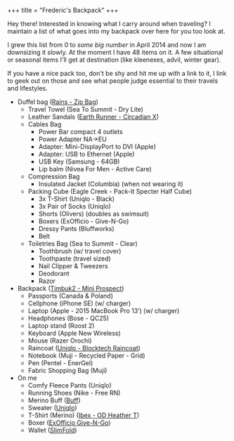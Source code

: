 +++
title = "Frederic's Backpack"
+++

Hey there! Interested in knowing what I carry around when traveling? I
maintain a list of what goes into my backpack over here for you too
look at.

I grew this list from 0 to _some big number_ in April 2014 and now I am
downsizing it slowly. At the moment I have 48 items on it. A few situational
or seasonal items I'll get at destination (like kleenexes, advil, winter gear).

If you have a nice pack too, don't be shy and hit me up with a link to it, I
link to geek out on those and see what people judge essential to their travels
and lifestyles.

- Duffel bag ([Rains - Zip Bag](https://www.rains.dk/collections/bags-accessories/products/zip-bag?variant=21506599425))
    - Travel Towel (Sea To Summit - Dry Lite)
    - Leather Sandals ([Earth Runner - Circadian X](http://www.earthrunners.com/products/circadian-x))
    - Cables Bag
        - Power Bar compact 4 outlets
        - Power Adapter NA->EU
        - Adapter: Mini-DisplayPort to DVI (Apple)
        - Adapter: USB to Ethernet (Apple)
        - USB Key (Samsung - 64GB)
        - Lip balm (Nivea For Men - Active Care)
    - Compression Bag
        - Insulated Jacket (Columbia) (when not wearing it)
    - Packing Cube (Eagle Creek - Pack-It Specter Half Cube)
        - 3x T-Shirt (Uniqlo - Black)
        - 3x Pair of Socks (Uniqlo)
        - Shorts (Olivers) (doubles as swimsuit)
        - Boxers (ExOfficio - Give-N-Go)
        - Dressy Pants (Bluffworks)
        - Belt
    - Toiletries Bag (Sea to Summit - Clear)
        - Toothbrush (w/ travel cover)
        - Toothpaste (travel sized)
        - Nail Clipper & Tweezers
        - Deodorant
        - Razor
- Backpack ([Timbuk2 - Mini Prospect](http://www.timbuk2.com/customizer#/product/26-mini-custom-prospect-backpack/size/2))
    - Passports (Canada & Poland)
    - Cellphone (iPhone SE) (w/ charger)
    - Laptop (Apple - 2015 MacBook Pro 13’) (w/ charger)
    - Headphones (Bose - QC25)
    - Laptop stand (Roost 2)
    - Keyboard (Apple New Wireless)
    - Mouse (Razer Orochi)
    - Raincoat ([Uniqlo - Blocktech Raincoat](https://www.uniqlo.com/us/en/mens-blocktech-rain-coat-167506.html))
    - Notebook (Muji - Recycled Paper - Grid)
    - Pen (Pentel - EnerGel)
    - Fabric Shopping Bag (Muji)
- On me
    - Comfy Fleece Pants (Uniqlo)
    - Running Shoes (Nike - Free RN)
    - Merino Buff ([Buff](http://www.buffwear.com/lifestyle-hats-collection-place-forward-order-here/black-wool-buff))
    - Sweater ([Uniqlo](https://www.uniqlo.com/us/en/men-middle-gauge-waffle-crewneck-sweater-173233.html))
    - T-Shirt (Merino) ([Ibex - OD Heather T](http://shop.ibex.com/merino-wool-clothing/mens-short-sleeve-shirts/m-od-heather-t-shirt))
    - Boxer ([ExOfficio Give-N-Go](http://www.exofficio.com/products/details/mens-give-n-go-boxer))
    - Wallet ([SlimFold](http://www.slimfoldwallet.com/))
